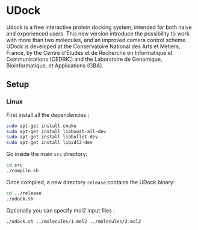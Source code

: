 # UDock

Udock is a free interactive protein docking system, intended for both naive and experienced users. This new version introduce the possibility to work with more than two molecules, and an improved camera control scheme. UDock is developed at the Conservatoire National des Arts et Metiers, France, by the Centre d'Etudes et de Recherche en Informatique et Communications (CEDRIC) and the Laboratoire de Genomique, Bioinformatique, et Applications (GBA).

## Setup

### Linux

First install all the dependencies :

```bash
sudo apt-get install cmake
sudo apt-get install libboost-all-dev
sudo apt-get install libbullet-dev
sudo apt-get install libsdl2-dev
```

Go inside the main `src` directory:

```bash
cd src	
./compile.sh
```

Once compiled, a new directory `release` contains the UDock binary:

```bash
cd ../release
./udock.sh
```

Optionally you can specify mol2 input files :

```bash
./udock.sh ../molecules/1.mol2 ../molecules/2.mol2
```


